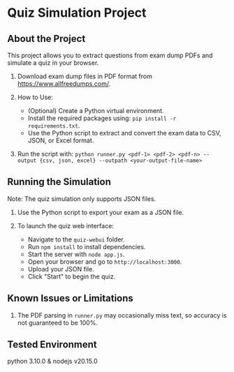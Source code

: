 Quiz Simulation Project
=======================

About the Project
-----------------
This project allows you to extract questions from exam dump PDFs and simulate a quiz in your browser.

1. Download exam dump files in PDF format from https://www.allfreedumps.com/.

2. How to Use:
   - (Optional) Create a Python virtual environment.
   - Install the required packages using: `pip install -r requirements.txt`.
   - Use the Python script to extract and convert the exam data to CSV, JSON, or Excel format.

3. Run the script with:
   `python runner.py <pdf-1> <pdf-2> <pdf-n> --output {csv, json, excel} --outpath <your-output-file-name>`


Running the Simulation
----------------------

Note: The quiz simulation only supports JSON files.

1. Use the Python script to export your exam as a JSON file.

2. To launch the quiz web interface:
   - Navigate to the `quiz-webui` folder.
   - Run `npm install` to install dependencies.
   - Start the server with `node app.js`.
   - Open your browser and go to `http://localhost:3000`.
   - Upload your JSON file.
   - Click "Start" to begin the quiz.

Known Issues or Limitations
---------------------------
1. The PDF parsing in `runner.py` may occasionally miss text, so accuracy is not guaranteed to be 100%.

Tested Environment
------------------
python 3.10.0 & nodejs v20.15.0